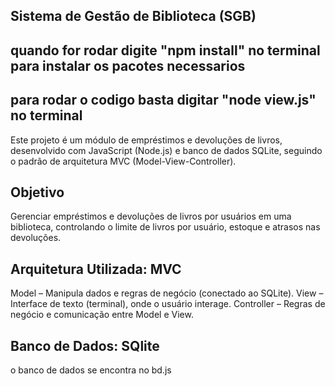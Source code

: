 ## Sistema de Gestão de Biblioteca (SGB)

## quando for rodar digite "npm install" no terminal para instalar os pacotes necessarios

## para rodar o codigo basta digitar "node view.js" no terminal

Este projeto é um módulo de empréstimos e devoluções de livros, desenvolvido com JavaScript (Node.js) e banco de dados SQLite, seguindo o padrão de arquitetura MVC (Model-View-Controller).

## Objetivo
Gerenciar empréstimos e devoluções de livros por usuários em uma biblioteca, controlando o limite de livros por usuário, estoque e atrasos nas devoluções.

## Arquitetura Utilizada: MVC
Model – Manipula dados e regras de negócio (conectado ao SQLite).
View – Interface de texto (terminal), onde o usuário interage.
Controller – Regras de negócio e comunicação entre Model e View.

## Banco de Dados: SQlite
o banco de dados se encontra no bd.js
